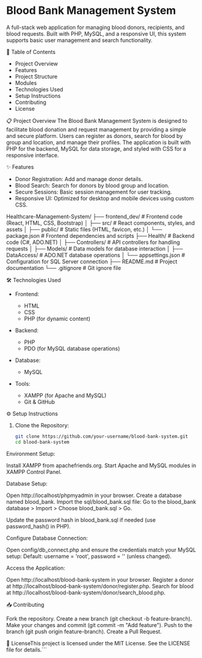 # Blood Bank Management System

A full-stack web application for managing blood donors, recipients, and blood requests. Built with PHP, MySQL, and a responsive UI, this system supports basic user management and search functionality.

📖 Table of Contents

* Project Overview
* Features
* Project Structure
* Modules
* Technologies Used
* Setup Instructions
* Contributing
* License

📋 Project Overview
The Blood Bank Management System is designed to facilitate blood donation and request management by providing a simple and secure platform. Users can register as donors, search for blood by group and location, and manage their profiles. The application is built with PHP for the backend, MySQL for data storage, and styled with CSS for a responsive interface.

✨ Features

* Donor Registration: Add and manage donor details.
* Blood Search: Search for donors by blood group and location.
* Secure Sessions: Basic session management for user tracking.
* Responsive UI: Optimized for desktop and mobile devices using custom CSS.

Healthcare-Management-System/
├── frontend_dev/                # Frontend code (React, HTML, CSS, Bootstrap)
│   ├── src/                    # React components, styles, and assets
│   ├── public/                 # Static files (HTML, favicon, etc.)
│   └── package.json            # Frontend dependencies and scripts
├── Health/                     # Backend code (C#, ADO.NET)
│   ├── Controllers/            # API controllers for handling requests
│   ├── Models/                 # Data models for database interaction
│   ├── DataAccess/             # ADO.NET database operations
│   └── appsettings.json        # Configuration for SQL Server connection
├── README.md                   # Project documentation
└── .gitignore                  # Git ignore file


🛠 Technologies Used

* Frontend:
  * HTML
  * CSS
  * PHP (for dynamic content)

* Backend:
  * PHP
  * PDO (for MySQL database operations)

* Database:
  * MySQL

* Tools:
  * XAMPP (for Apache and MySQL)
  * Git & GitHub

⚙️ Setup Instructions

1. Clone the Repository:

   ```bash
   git clone https://github.com/your-username/blood-bank-system.git
   cd blood-bank-system


Environment Setup:

Install XAMPP from apachefriends.org.
Start Apache and MySQL modules in XAMPP Control Panel.


Database Setup:

Open http://localhost/phpmyadmin in your browser.
Create a database named blood_bank.
Import the sql/blood_bank.sql file:
Go to the blood_bank database > Import > Choose blood_bank.sql > Go.


Update the password hash in blood_bank.sql if needed (use password_hash() in PHP).


Configure Database Connection:

Open config/db_connect.php and ensure the credentials match your MySQL setup:
Default: username = 'root', password = '' (unless changed).




Access the Application:

Open http://localhost/blood-bank-system in your browser.
Register a donor at http://localhost/blood-bank-system/donor/register.php.
Search for blood at http://localhost/blood-bank-system/donor/search_blood.php.



📥 Contributing

Fork the repository.
Create a new branch (git checkout -b feature-branch).
Make your changes and commit (git commit -m "Add feature").
Push to the branch (git push origin feature-branch).
Create a Pull Request.

📜 LicenseThis project is licensed under the MIT License. See the LICENSE file for details.```